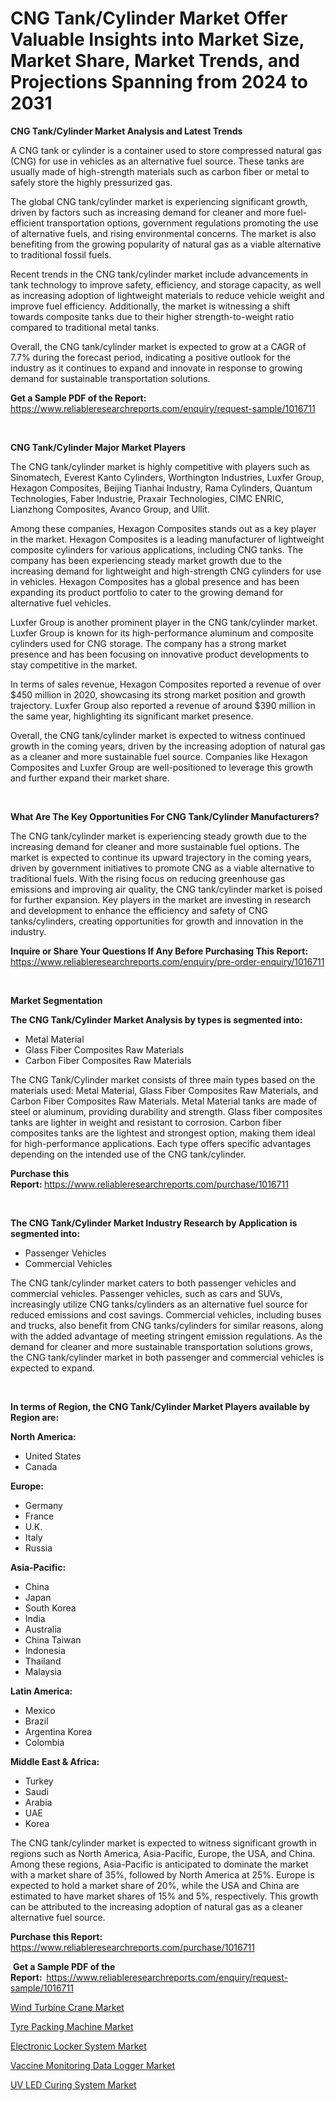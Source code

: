 <p><h1>CNG Tank/Cylinder Market Offer Valuable Insights into Market Size, Market Share, Market Trends, and Projections Spanning from 2024 to 2031</h1></p><p><strong>CNG Tank/Cylinder Market Analysis and Latest Trends</strong></p>
<p><p>A CNG tank or cylinder is a container used to store compressed natural gas (CNG) for use in vehicles as an alternative fuel source. These tanks are usually made of high-strength materials such as carbon fiber or metal to safely store the highly pressurized gas.</p><p>The global CNG tank/cylinder market is experiencing significant growth, driven by factors such as increasing demand for cleaner and more fuel-efficient transportation options, government regulations promoting the use of alternative fuels, and rising environmental concerns. The market is also benefiting from the growing popularity of natural gas as a viable alternative to traditional fossil fuels.</p><p>Recent trends in the CNG tank/cylinder market include advancements in tank technology to improve safety, efficiency, and storage capacity, as well as increasing adoption of lightweight materials to reduce vehicle weight and improve fuel efficiency. Additionally, the market is witnessing a shift towards composite tanks due to their higher strength-to-weight ratio compared to traditional metal tanks.</p><p>Overall, the CNG tank/cylinder market is expected to grow at a CAGR of 7.7% during the forecast period, indicating a positive outlook for the industry as it continues to expand and innovate in response to growing demand for sustainable transportation solutions.</p></p>
<p><strong>Get a Sample PDF of the Report:&nbsp;</strong> <a href="https://www.reliableresearchreports.com/enquiry/request-sample/1016711">https://www.reliableresearchreports.com/enquiry/request-sample/1016711</a></p>
<p>&nbsp;</p>
<p><strong>CNG Tank/Cylinder Major Market Players</strong></p>
<p><p>The CNG tank/cylinder market is highly competitive with players such as Sinomatech, Everest Kanto Cylinders, Worthington Industries, Luxfer Group, Hexagon Composites, Beijing Tianhai Industry, Rama Cylinders, Quantum Technologies, Faber Industrie, Praxair Technologies, CIMC ENRIC, Lianzhong Composites, Avanco Group, and Ullit.</p><p>Among these companies, Hexagon Composites stands out as a key player in the market. Hexagon Composites is a leading manufacturer of lightweight composite cylinders for various applications, including CNG tanks. The company has been experiencing steady market growth due to the increasing demand for lightweight and high-strength CNG cylinders for use in vehicles. Hexagon Composites has a global presence and has been expanding its product portfolio to cater to the growing demand for alternative fuel vehicles.</p><p>Luxfer Group is another prominent player in the CNG tank/cylinder market. Luxfer Group is known for its high-performance aluminum and composite cylinders used for CNG storage. The company has a strong market presence and has been focusing on innovative product developments to stay competitive in the market.</p><p>In terms of sales revenue, Hexagon Composites reported a revenue of over $450 million in 2020, showcasing its strong market position and growth trajectory. Luxfer Group also reported a revenue of around $390 million in the same year, highlighting its significant market presence.</p><p>Overall, the CNG tank/cylinder market is expected to witness continued growth in the coming years, driven by the increasing adoption of natural gas as a cleaner and more sustainable fuel source. Companies like Hexagon Composites and Luxfer Group are well-positioned to leverage this growth and further expand their market share.</p></p>
<p>&nbsp;</p>
<p><strong>What Are The Key Opportunities For CNG Tank/Cylinder Manufacturers?</strong></p>
<p><p>The CNG tank/cylinder market is experiencing steady growth due to the increasing demand for cleaner and more sustainable fuel options. The market is expected to continue its upward trajectory in the coming years, driven by government initiatives to promote CNG as a viable alternative to traditional fuels. With the rising focus on reducing greenhouse gas emissions and improving air quality, the CNG tank/cylinder market is poised for further expansion. Key players in the market are investing in research and development to enhance the efficiency and safety of CNG tanks/cylinders, creating opportunities for growth and innovation in the industry.</p></p>
<p><strong>Inquire or Share Your Questions If Any Before Purchasing This Report:</strong> <a href="https://www.reliableresearchreports.com/enquiry/pre-order-enquiry/1016711">https://www.reliableresearchreports.com/enquiry/pre-order-enquiry/1016711</a></p>
<p>&nbsp;</p>
<p><strong>Market Segmentation</strong></p>
<p><strong>The CNG Tank/Cylinder Market Analysis by types is segmented into:</strong></p>
<p><ul><li>Metal Material</li><li>Glass Fiber Composites Raw Materials</li><li>Carbon Fiber Composites Raw Materials</li></ul></p>
<p><p>The CNG Tank/Cylinder market consists of three main types based on the materials used: Metal Material, Glass Fiber Composites Raw Materials, and Carbon Fiber Composites Raw Materials. Metal Material tanks are made of steel or aluminum, providing durability and strength. Glass fiber composites tanks are lighter in weight and resistant to corrosion. Carbon fiber composites tanks are the lightest and strongest option, making them ideal for high-performance applications. Each type offers specific advantages depending on the intended use of the CNG tank/cylinder.</p></p>
<p><strong>Purchase this Report:&nbsp;</strong><a href="https://www.reliableresearchreports.com/purchase/1016711">https://www.reliableresearchreports.com/purchase/1016711</a></p>
<p>&nbsp;</p>
<p><strong>The CNG Tank/Cylinder Market Industry Research by Application is segmented into:</strong></p>
<p><ul><li>Passenger Vehicles</li><li>Commercial Vehicles</li></ul></p>
<p><p>The CNG tank/cylinder market caters to both passenger vehicles and commercial vehicles. Passenger vehicles, such as cars and SUVs, increasingly utilize CNG tanks/cylinders as an alternative fuel source for reduced emissions and cost savings. Commercial vehicles, including buses and trucks, also benefit from CNG tanks/cylinders for similar reasons, along with the added advantage of meeting stringent emission regulations. As the demand for cleaner and more sustainable transportation solutions grows, the CNG tank/cylinder market in both passenger and commercial vehicles is expected to expand.</p></p>
<p>&nbsp;</p>
<p><strong>In terms of Region, the CNG Tank/Cylinder Market Players available by Region are:</strong></p>
<p>
    <p> <strong> North America: </strong>
        <ul>
            <li>United States</li>
            <li>Canada</li>
        </ul>
        </p> 
    <p> <strong> Europe: </strong>
        <ul>
            <li>Germany</li>
            <li>France</li>
            <li>U.K.</li>
            <li>Italy</li>
            <li>Russia</li>
        </ul>
        </p> 
    <p> <strong> Asia-Pacific: </strong>
        <ul>
            <li>China</li>
            <li>Japan</li>
            <li>South Korea</li>
            <li>India</li>
            <li>Australia</li>
            <li>China Taiwan</li>
            <li>Indonesia</li>
            <li>Thailand</li>
            <li>Malaysia</li>
        </ul>
        </p> 
    <p> <strong> Latin America: </strong>
        <ul>
            <li>Mexico</li>
            <li>Brazil</li>
            <li>Argentina Korea</li>
            <li>Colombia</li>
        </ul>
        </p> 
    <p> <strong> Middle East & Africa: </strong>
        <ul>
            <li>Turkey</li>
            <li>Saudi</li>
            <li>Arabia</li>
            <li>UAE</li>
            <li>Korea</li>
        </ul>
    </p>
    </p>
<p><p>The CNG tank/cylinder market is expected to witness significant growth in regions such as North America, Asia-Pacific, Europe, the USA, and China. Among these regions, Asia-Pacific is anticipated to dominate the market with a market share of 35%, followed by North America at 25%. Europe is expected to hold a market share of 20%, while the USA and China are estimated to have market shares of 15% and 5%, respectively. This growth can be attributed to the increasing adoption of natural gas as a cleaner alternative fuel source.</p></p>
<p><strong>Purchase this Report: </strong><a href="https://www.reliableresearchreports.com/purchase/1016711">https://www.reliableresearchreports.com/purchase/1016711</a></p>
<p>&nbsp;<strong>Get a Sample PDF of the Report:&nbsp;&nbsp;</strong><a href="https://www.reliableresearchreports.com/enquiry/request-sample/1016711">https://www.reliableresearchreports.com/enquiry/request-sample/1016711</a></p>
<p><strong></strong></p>
<p><p><a href="https://issuu.com/reportprime-2/docs/wind-turbine-crane-market-size-2030.pptx">Wind Turbine Crane Market</a></p><p><a href="https://medium.com/@sophiegrant777/tyre-packing-machine-market-research-report-its-history-and-forecast-2024-to-2031-3d750f198fed">Tyre Packing Machine Market</a></p><p><a href="https://medium.com/@alicehanson1974/electronic-locker-system-market-furnishes-information-on-market-share-market-trends-and-market-282a2fb3f448">Electronic Locker System Market</a></p><p><a href="https://medium.com/@alicehanson1974/decoding-vaccine-monitoring-data-logger-market-metrics-market-share-trends-and-growth-patterns-d1965a33a685">Vaccine Monitoring Data Logger Market</a></p><p><a href="https://issuu.com/reportprime-2/docs/uv-led-curing-system-market-size-2030.pptx">UV LED Curing System Market</a></p></p>